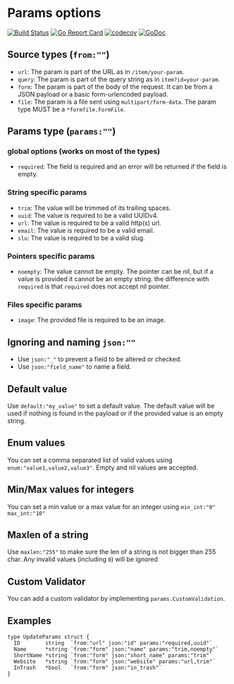 # Params options

[![Build Status](https://travis-ci.org/Nivl/go-params.svg)](https://travis-ci.org/Nivl/go-params)
[![Go Report Card](https://goreportcard.com/badge/github.com/nivl/go-params)](https://goreportcard.com/report/github.com/nivl/go-params)
[![codecov](https://codecov.io/gh/Nivl/go-params/branch/master/graph/badge.svg)](https://codecov.io/gh/Nivl/go-params)
[![GoDoc](https://godoc.org/github.com/Nivl/go-params?status.svg)](https://godoc.org/github.com/Nivl/go-params)

## Source types (`from:""`)

* `url`: The param is part of the URL as in `/item/your-param`.
* `query`: The param is part of the query string as in `item?id=your-param`.
* `form`: The param is part of the body of the request. It can be from a JSON payload or a basic form-urlencoded payload.
* `file`: The param is a file sent using `multipart/form-data`. The param type MUST be a `*formfile.FormFile`.

## Params type (`params:""`)

### global options (works on most of the types)

* `required`: The field is required and an error will be returned if the field is empty.

### String specific params

* `trim`: The value will be trimmed of its trailing spaces.
* `uuid`: The value is required to be a valid UUIDv4.
* `url`: The value is required to be a valid http(s) url.
* `email`: The value is required to be a valid email.
* `slu`: The value is required to be a valid slug.

### Pointers specific params

* `noempty`: The value cannot be empty. The pointer can be nil, but if a value is provided it cannot be an empty string. the difference with `required` is that `required` does not accept nil pointer.

### Files specific params

* `image`: The provided file is required to be an image.

## Ignoring and naming `json:""`

* Use `json:"_"` to prevent a field to be altered or checked.
* Use `json:"field_name"` to name a field.

## Default value

Use `default:"my_value"` to set a default value. The default value will be used
if nothing is found in the payload or if the provided value is an empty string.

## Enum values

You can set a comma separated list of valid values using
`enum:"value1,value2,value3"`. Empty and nil values are accepted.

## Min/Max values for integers

You can set a min value or a max value for an integer using
`min_int:"0" max_int:"10"`

## Maxlen of a string

Use `maxlen:"255"` to make sure the len of a string is not bigger than 255 char. Any invalid values (including `0`) will be ignored

## Custom Validator

You can add a custom validator by implementing `params.CustomValidation`.

## Examples

```golang
type UpdateParams struct {
  ID        string  `from:"url" json:"id" params:"required,uuid"`
  Name      *string `from:"form" json:"name" params:"trim,noempty"`
  ShortName *string `from:"form" json:"short_name" params:"trim"`
  Website   *string `from:"form" json:"website" params:"url,trim"`
  InTrash   *bool   `from:"form" json:"in_trash"`
}
```
